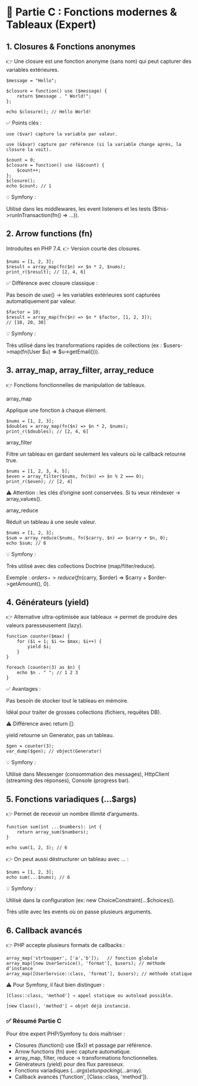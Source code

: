 # 🔹 Partie C : Fonctions modernes & Tableaux (Expert)
## 1. Closures & Fonctions anonymes

👉 Une closure est une fonction anonyme (sans nom) qui peut capturer des variables extérieures.

    $message = "Hello";

    $closure = function() use ($message) {
        return $message . " World!";
    };

    echo $closure(); // Hello World!


✅ Points clés :

    use ($var) capture la variable par valeur.

    use (&$var) capture par référence (si la variable change après, la closure la voit).

    $count = 0;
    $closure = function() use (&$count) {
        $count++;
    };
    $closure();
    echo $count; // 1


💡 Symfony :

Utilisé dans les middlewares, les event listeners et les tests ($this->runInTransaction(fn() => ...)).

## 2. Arrow functions (fn)

Introduites en PHP 7.4.
👉 Version courte des closures.

    $nums = [1, 2, 3];
    $result = array_map(fn($n) => $n * 2, $nums);
    print_r($result); // [2, 4, 6]


✅ Différence avec closure classique :

Pas besoin de use() → les variables extérieures sont capturées automatiquement par valeur.

    $factor = 10;
    $result = array_map(fn($n) => $n * $factor, [1, 2, 3]); 
    // [10, 20, 30]


💡 Symfony :

Très utilisé dans les transformations rapides de collections (ex : $users->map(fn(User $u) => $u->getEmail())).

## 3. array_map, array_filter, array_reduce

👉 Fonctions fonctionnelles de manipulation de tableaux.

array_map

Applique une fonction à chaque élément.

    $nums = [1, 2, 3];
    $doubles = array_map(fn($n) => $n * 2, $nums);
    print_r($doubles); // [2, 4, 6]

array_filter

Filtre un tableau en gardant seulement les valeurs où le callback retourne true.

    $nums = [1, 2, 3, 4, 5];
    $even = array_filter($nums, fn($n) => $n % 2 === 0);
    print_r($even); // [2, 4]


⚠️ Attention : les clés d’origine sont conservées.
Si tu veux réindexer → array_values().

array_reduce

Réduit un tableau à une seule valeur.

    $nums = [1, 2, 3];
    $sum = array_reduce($nums, fn($carry, $n) => $carry + $n, 0);
    echo $sum; // 6


💡 Symfony :

Très utilisé avec des collections Doctrine (map/filter/reduce).

Exemple : $orders->reduce(fn($carry, $order) => $carry + $order->getAmount(), 0).

## 4. Générateurs (yield)

👉 Alternative ultra-optimisée aux tableaux → permet de produire des valeurs paresseusement (lazy).

    function counter($max) {
        for ($i = 1; $i <= $max; $i++) {
            yield $i;
        }
    }

    foreach (counter(3) as $n) {
        echo $n . " "; // 1 2 3
    }


✅ Avantages :

Pas besoin de stocker tout le tableau en mémoire.

Idéal pour traiter de grosses collections (fichiers, requêtes DB).

⚠️ Différence avec return []:

yield retourne un Generator, pas un tableau.

    $gen = counter(3);
    var_dump($gen); // object(Generator)


💡 Symfony :

Utilisé dans Messenger (consommation des messages), HttpClient (streaming des réponses), Console (progress bar).

## 5. Fonctions variadiques (...$args)

👉 Permet de recevoir un nombre illimité d’arguments.

    function sum(int ...$numbers): int {
        return array_sum($numbers);
    }

    echo sum(1, 2, 3); // 6


👉 On peut aussi déstructurer un tableau avec ... :

    $nums = [1, 2, 3];
    echo sum(...$nums); // 6


💡 Symfony :

Utilisé dans la configuration (ex: new ChoiceConstraint(...$choices)).

Très utile avec les events où on passe plusieurs arguments.

## 6. Callback avancés

👉 PHP accepte plusieurs formats de callbacks :

    array_map('strtoupper', ['a','b']);   // fonction globale
    array_map([new UserService(), 'format'], $users); // méthode d’instance
    array_map([UserService::class, 'format'], $users); // méthode statique


⚠️ Pour Symfony, il faut bien distinguer :

    [Class::class, 'method'] → appel statique ou autoload possible.

    [new Class(), 'method'] → objet déjà instancié.

### ✅ Résumé Partie C

Pour être expert PHP/Symfony tu dois maîtriser :

* Closures (function() use ($x)) et passage par référence.
* Arrow functions (fn) avec capture automatique.
* array_map, filter, reduce → transformations fonctionnelles.
* Générateurs (yield) pour des flux paresseux.
* Fonctions variadiques (...$args) et unpacking (...$array).
* Callback avancés ('function', [Class::class, 'method']).
